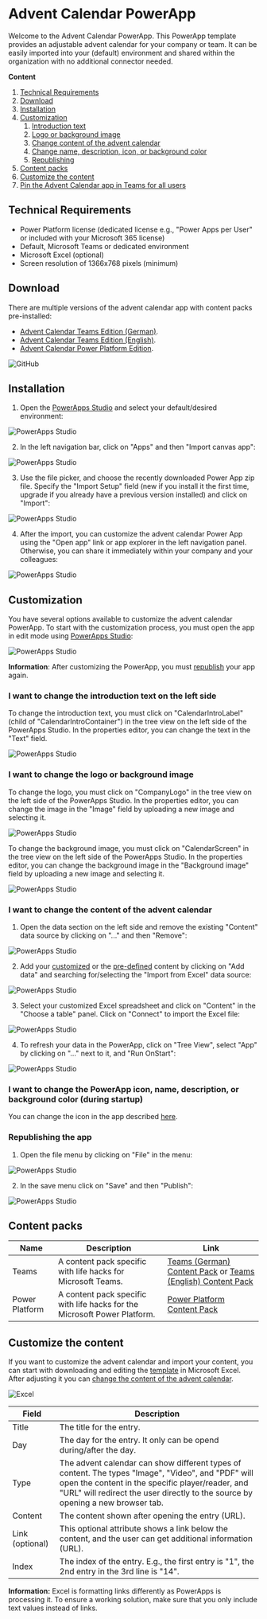 # Advent Calendar PowerApp
Welcome to the Advent Calendar PowerApp. This PowerApp template provides an adjustable advent calendar for your company or team. It can be easily imported into your (default) environment and shared within the organization with no additional connector needed.

**Content**
1. [Technical Requirements](#Technical-Requirements)
2. [Download](#Download)
3. [Installation](#Installation)
4. [Customization](#Customization)
    1. [Introduction text](#I-want-to-change-the-introduction-text-on-the-left-side)
    2. [Logo or background image](#I-want-to-change-the-logo-or-background-image)
    3. [Change content of the advent calendar](#I-want-to-change-the-content-of-the-advent-calendar)
    4. [Change name, description, icon, or background color](#i-want-to-change-the-powerapp-icon-name-description-or-background-color-during-startup)
    5. [Republishing](#Republishing-the-app) 
5. [Content packs](#Content-packs)
6. [Customize the content](#Customize-the-content)
7. [Pin the Advent Calendar app in Teams for all users](/Readme/Installation/pintoteams.md)

## Technical Requirements
* Power Platform license (dedicated license e.g., "Power Apps per User" or included with your Microsoft 365 license)
* Default, Microsoft Teams or dedicated environment
* Microsoft Excel (optional)
* Screen resolution of 1366x768 pixels (minimum)

## Download
There are multiple versions of the advent calendar app with content packs pre-installed:
- [Advent Calendar Teams Edition (German)](/App/AdventCalendarTeamsDE.zip).
- [Advent Calendar Teams Edition (English)](/App/AdventCalendarTeamsEN.zip).
- [Advent Calendar Power Platform Edition](/App/AdventCalendarPowerPlatform.zip).

![GitHub](/Readme/Installation/Installation%20Download.png)

## Installation
1. Open the [PowerApps Studio](https://make.powerapps.com) and select your default/desired environment:

![PowerApps Studio](/Readme/Installation/Installation%20Step%201.png)

2. In the left navigation bar, click on "Apps" and then "Import canvas app":

![PowerApps Studio](/Readme/Installation/Installation%20Step%202.png)

3. Use the file picker, and choose the recently downloaded Power App zip file. Specify the "Import Setup" field (new if you install it the first time, upgrade if you already have a previous version installed) and click on "Import":

![PowerApps Studio](/Readme/Installation/Installation%20Step%203.png)

4. After the import, you can customize the advent calendar Power App using the "Open app" link or app explorer in the left navigation panel. Otherwise, you can share it immediately within your company and your colleagues:

![PowerApps Studio](/Readme/Installation/Installation%20Step%204.png)

## Customization
You have several options available to customize the advent calendar PowerApp. To start with the customization process, you must open the app in edit mode using [PowerApps Studio](https://make.powerapps.com):

![PowerApps Studio](/Readme/Customization/Customization%20Step%201.png)

**Information**: After customizing the PowerApp, you must [republish](#Republishing-the-app) your app again.

### I want to change the introduction text on the left side
To change the introduction text, you must click on "CalendarIntroLabel" (child of "CalendarIntroContainer") in the tree view on the left side of the PowerApps Studio. In the properties editor, you can change the text in the "Text" field.

![PowerApps Studio](/Readme/Customization/Customization%20Text%20Step%201.png)

### I want to change the logo or background image
To change the logo, you must click on "CompanyLogo" in the tree view on the left side of the PowerApps Studio. In the properties editor, you can change the image in the "Image" field by uploading a new image and selecting it.

![PowerApps Studio](/Readme/Customization/Customization%20Logo%20Step%201.png)

To change the background image, you must click on "CalendarScreen" in the tree view on the left side of the PowerApps Studio. In the properties editor, you can change the background image in the "Background image" field by uploading a new image and selecting it.

![PowerApps Studio](/Readme/Customization/Customization%20Background%20Step%201.png)

### I want to change the content of the advent calendar
1. Open the data section on the left side and remove the existing "Content" data source by clicking on "..." and then "Remove":

![PowerApps Studio](/Readme/Customization/Customization%20Content%20Step%201.png)

2. Add your [customized](#Customize-the-content) or the [pre-defined](#Content-packs) content by clicking on "Add data" and searching for/selecting the "Import from Excel" data source:

![PowerApps Studio](/Readme/Customization/Customization%20Content%20Step%202.png)

3. Select your customized Excel spreadsheet and click on "Content" in the "Choose a table" panel. Click on "Connect" to import the Excel file:

![PowerApps Studio](/Readme/Customization/Customization%20Content%20Step%203.png)

4. To refresh your data in the PowerApp, click on "Tree View", select "App" by clicking on "..." next to it, and "Run OnStart":

![PowerApps Studio](/Readme/Customization/Customization%20Content%20Step%204.png)

### I want to change the PowerApp icon, name, description, or background color (during startup)
You can change the icon in the app described [here](https://docs.microsoft.com/en-us/powerapps/maker/canvas-apps/set-name-tile).

### Republishing the app
1. Open the file menu by clicking on "File" in the menu:

![PowerApps Studio](/Readme/Customization/Customization%20Step%202.png)

2. In the save menu click on "Save" and then "Publish":

![PowerApps Studio](/Readme/Customization/Customization%20Step%203.png)

## Content packs
| Name | Description | Link |
|---|---|---|
| Teams | A content pack specific with life hacks for Microsoft Teams. | [Teams (German) Content Pack](https://github.com/nschreder/powerappadventcalendar/raw/main/Content/Teams/Content%20Pack%20Deutsch.xlsx) or [Teams (English) Content Pack](https://github.com/nschreder/powerappadventcalendar/raw/main/Content/Teams/Content%20Pack%20English.xlsx) |
| Power Platform | A content pack specific with life hacks for the Microsoft Power Platform. | [Power Platform Content Pack](https://github.com/nschreder/powerappadventcalendar/raw/main/Content/Power%20Platform/Content%20Pack.xlsx) |

## Customize the content
If you want to customize the advent calendar and import your content, you can start with downloading and editing the [template](https://github.com/nschreder/powerappadventcalendar/raw/main/Content/Template/Template.xlsx) in Microsoft Excel. After adjusting it you can [change the content of the advent calendar](#I-want-to-change-the-content-of-the-advent-calendar).

![Excel](/Readme/Customization/Customization%20Content%20Step%205.png)

| Field | Description |
|---|---|
| Title | The title for the entry. |
| Day | The day for the entry. It only can be opend during/after the day. |
| Type | The advent calendar can show different types of content. The types "Image", "Video", and "PDF" will open the content in the specific player/reader, and "URL" will redirect the user directly to the source by opening a new browser tab. |
| Content | The content shown after opening the entry (URL). |
| Link (optional) | This optional attribute shows a link below the content, and the user can get additional information (URL). |
| Index | The index of the entry. E.g., the first entry is "1", the 2nd entry in the 3rd line is "14". |

**Information:** Excel is formatting links differently as PowerApps is processing it. To ensure a working solution, make sure that you only include text values instead of links.

